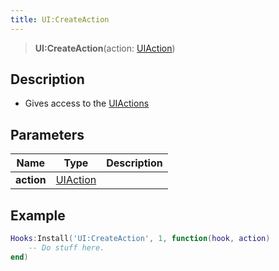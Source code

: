 ```yaml
---
title: UI:CreateAction
---
```


> **UI:CreateAction**(action: [UIAction](/vext/ref/shared/type/uiaction))

## Description

- Gives access to the [UIActions](/vext/ref/shared/type/uiaction)

## Parameters

| Name | Type | Description |
| ---- | ---- | ----------- |
| **action** | [UIAction](/vext/ref/shared/type/uiaction) |  |

## Example

```lua
Hooks:Install('UI:CreateAction', 1, function(hook, action)
    -- Do stuff here.
end)
```
